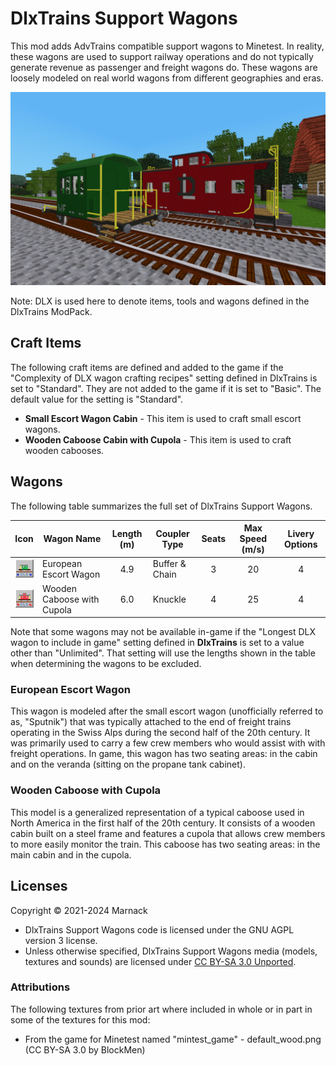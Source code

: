 # DlxTrains Support Wagons

This mod adds AdvTrains compatible support wagons to Minetest.  In reality, these wagons are used to support railway operations and do not typically generate revenue as passenger and freight wagons do.  These wagons are loosely modeled on real world wagons from different geographies and eras.

![](screenshot.png)

Note: DLX is used here to denote items, tools and wagons defined in the DlxTrains ModPack.

## Craft Items

The following craft items are defined and added to the game if the "Complexity of DLX wagon crafting recipes" setting defined in DlxTrains is set to "Standard".  They are not added to the game if it is set to "Basic".  The default value for the setting is "Standard".

- **Small Escort Wagon Cabin** - This item is used to craft small escort wagons.
- **Wooden Caboose Cabin with Cupola** - This item is used to craft wooden cabooses.

## Wagons

The following table summarizes the full set of DlxTrains Support Wagons.

Icon|Wagon Name|Length (m)|Coupler Type|Seats|Max Speed (m/s)|Livery Options
:---:|---|:---:|---|:---:|:---:|:---:
![](textures/inventory/dlxtrains_support_wagons_escort_type1_inv.png)|European Escort Wagon|4.9|Buffer & Chain|3|20|4
![](textures/inventory/dlxtrains_support_wagons_caboose_type1_inv.png)|Wooden Caboose with Cupola|6.0|Knuckle|4|25|4

Note that some wagons may not be available in-game if the "Longest DLX wagon to include in game" setting defined in **DlxTrains** is set to a value other than "Unlimited".  That setting will use the lengths shown in the table when determining the wagons to be excluded.

### European Escort Wagon

This wagon is modeled after the small escort wagon (unofficially referred to as, "Sputnik") that was typically attached to the end of freight trains operating in the Swiss Alps during the second half of the 20th century.  It was primarily used to carry a few crew members who would assist with with freight operations.  In game, this wagon has two seating areas: in the cabin and on the veranda (sitting on the propane tank cabinet).

### Wooden Caboose with Cupola

This model is a generalized representation of a typical caboose used in North America in the first half of the 20th century.  It consists of a wooden cabin built on a steel frame and features a cupola that allows crew members to more easily monitor the train. This caboose has two seating areas: in the main cabin and in the cupola.

## Licenses

Copyright © 2021-2024 Marnack

- DlxTrains Support Wagons code is licensed under the GNU AGPL version 3 license.
- Unless otherwise specified, DlxTrains Support Wagons media (models, textures and sounds) are licensed under [CC BY-SA 3.0 Unported](https://creativecommons.org/licenses/by-sa/3.0/).

### Attributions

The following textures from prior art where included in whole or in part in some of the textures for this mod:

- From the game for Minetest named "mintest_game"
		- default_wood.png (CC BY-SA 3.0 by BlockMen)
